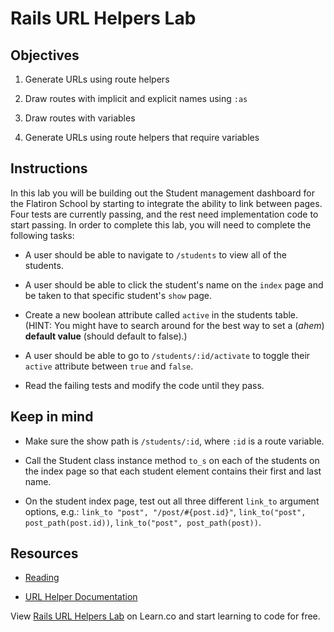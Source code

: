# Rails URL Helpers Lab

## Objectives

1. Generate URLs using route helpers

2. Draw routes with implicit and explicit names using `:as`

3. Draw routes with variables

4. Generate URLs using route helpers that require variables

## Instructions

In this lab you will be building out the Student management dashboard for the Flatiron School by starting to integrate the ability to link between pages. Four tests are currently passing, and the rest need implementation code to start passing. In order to complete this lab, you will need to complete the following tasks:

- A user should be able to navigate to `/students` to view all of the students.

- A user should be able to click the student's name on the `index` page and be taken to that specific student's `show` page.

- Create a new boolean attribute called `active` in the students table. (HINT: You might have to search around for the best way to set a (_ahem_) **default value** (should default to false).)

- A user should be able to go to `/students/:id/activate` to toggle their `active` attribute between `true` and `false`.

- Read the failing tests and modify the code until they pass.

## Keep in mind

- Make sure the show path is `/students/:id`, where `:id` is a route variable.

- Call the Student class instance method `to_s` on each of the students on the index page so that each student element contains their first and last name.

- On the student index page, test out all three different `link_to` argument options, e.g.: `link_to "post", "/post/#{post.id}"`, `link_to("post", post_path(post.id))`, `link_to("post", post_path(post))`.

## Resources

- [Reading](https://github.com/learn-co-curriculum/rails-url-helpers-readme)

- [URL Helper Documentation](http://api.rubyonrails.org/classes/ActionView/Helpers/UrlHelper.html)

<p class='util--hide'>View <a href='https://learn.co/lessons/rails-url-helpers-lab'>Rails URL Helpers Lab</a> on Learn.co and start learning to code for free.</p>
